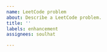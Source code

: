 ```yaml
---
name: LeetCode problem
about: Describe a LeetCode problem.
title: ''
labels: enhancement
assignees: soulhat

---
```



